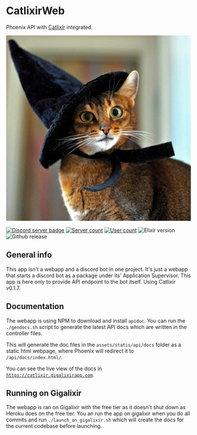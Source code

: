# CatlixirWeb
Phoenix API with [Catlixir](https://github.com/zastrixarundell/Catlixir) integrated.

![Catlixir image](https://raw.githubusercontent.com/zastrixarundell/Catlixir/master/assets/catlixir.png "Catlixir")

[![Discord server badge](https://img.shields.io/discord/602112468961067011)](https://discord.gg/MdASH22) [![Server count](https://img.shields.io/endpoint?url=https%3A%2F%2Fcatlixir.gigalixirapp.com%2Fapi%2Fshield%2Fservers)](https://discordapp.com/api/oauth2/authorize?client_id=641309305227837440&permissions=0&scope=bot) [![User count](https://img.shields.io/endpoint?url=https%3A%2F%2Fcatlixir.gigalixirapp.com%2Fapi%2Fshield%2Fusers)](](https://discordapp.com/api/oauth2/authorize?client_id=641309305227837440&permissions=0&scope=bot)) ![Elixir version](https://img.shields.io/endpoint?url=https%3A%2F%2Fcatlixir.gigalixirapp.com%2Fapi%2Fshield%2Felixir) ![Github release](https://img.shields.io/github/v/release/zastrixarundell/catlixir)

## General info
This app isn't a webapp and a discord bot in one project. It's just a webapp that starts a discord bot as a package under its' Application Supervisor. This app is here only to provide API endpoint to the bot itself. Using Catlixir v0.1.7.

## Documentation
The webapp is using NPM to download and install `apidoc`. You can run the `./gendocs.sh` script to generate the latest API docs which are written in the controller files.

This will generate the doc files in the `assets/statis/api/docs` folder as a static html webpage, where Phoenix will redirect it to `/api/docs/index.html/`.

You can see the live view of the docs in [`https://catlixir.gigalixirapp.com`](https://catlixir.gigalixirapp.com).

## Running on Gigalixir
The webapp is ran on Gigalixir with the free tier as it doesn't shut down as Heroku does on the free tier. You an run the app on gigalixir when you do all commits and run `./launch_on_gigalixir.sh` which will create the docs for the current codebase before launching.
